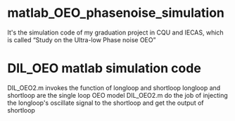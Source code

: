 # matlab_OEO_phasenoise_simulation
It's the simulation code of my graduation project in CQU and IECAS, which is called “Study on the Ultra-low Phase noise OEO”
# DIL_OEO matlab simulation code
DIL_OEO2.m invokes the function of longloop and shortloop
longloop and shortloop are the single loop OEO model
DIL_OEO2.m do the job of injecting the longloop's oscillate signal to the shortloop and get the output of shortloop
